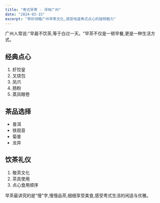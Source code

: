 ```yaml
---
title: "粤式早茶 - 寻味广州"
date: "2024-03-15"
excerpt: "带你领略广州早茶文化,感受地道粤式点心的独特魅力"
---
```


广州人常说:"早晨不饮茶,等于白过一天。"早茶不仅是一顿早餐,更是一种生活方式。

## 经典点心

1. 虾饺皇
2. 叉烧包
3. 凤爪
4. 肠粉
5. 蒸凤眼卷

## 茶品选择

- 普洱
- 铁观音
- 菊普
- 龙井

## 饮茶礼仪

1. 敬茶文化
2. 茶具使用
3. 点心食用顺序

早茶最讲究的是"慢"字,慢慢品茶,细细享受美食,感受粤式生活的闲适与优雅。 